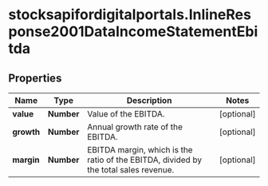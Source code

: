 # stocksapifordigitalportals.InlineResponse2001DataIncomeStatementEbitda

## Properties

Name | Type | Description | Notes
------------ | ------------- | ------------- | -------------
**value** | **Number** | Value of the EBITDA. | [optional] 
**growth** | **Number** | Annual growth rate of the EBITDA. | [optional] 
**margin** | **Number** | EBITDA margin, which is the ratio of the EBITDA, divided by the total sales revenue. | [optional] 


